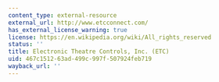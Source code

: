 ```yaml
---
content_type: external-resource
external_url: http://www.etcconnect.com/
has_external_license_warning: true
license: https://en.wikipedia.org/wiki/All_rights_reserved
status: ''
title: Electronic Theatre Controls, Inc. (ETC)
uid: 467c1512-63ad-499c-997f-507924feb719
wayback_url: ''
---
```

